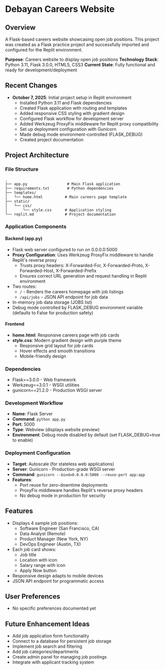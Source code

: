 # Debayan Careers Website

## Overview
A Flask-based careers website showcasing open job positions. This project was created as a Flask practice project and successfully imported and configured for the Replit environment.

**Purpose**: Careers website to display open job positions
**Technology Stack**: Python 3.11, Flask 3.0.0, HTML5, CSS3
**Current State**: Fully functional and ready for development/deployment

## Recent Changes
- **October 7, 2025**: Initial project setup in Replit environment
  - Installed Python 3.11 and Flask dependencies
  - Created Flask application with routing and templates
  - Added responsive CSS styling with gradient design
  - Configured Flask workflow for development server
  - Added Werkzeug ProxyFix middleware for Replit proxy compatibility
  - Set up deployment configuration with Gunicorn
  - Made debug mode environment-controlled (FLASK_DEBUG)
  - Created project documentation

## Project Architecture

### File Structure
```
.
├── app.py                  # Main Flask application
├── requirements.txt        # Python dependencies
├── templates/
│   └── home.html          # Main careers page template
├── static/
│   └── css/
│       └── style.css      # Application styling
└── replit.md              # Project documentation
```

### Application Components

#### Backend (app.py)
- Flask web server configured to run on 0.0.0.0:5000
- **Proxy Configuration**: Uses Werkzeug ProxyFix middleware to handle Replit's reverse proxy
  - Trusts proxy headers: X-Forwarded-For, X-Forwarded-Proto, X-Forwarded-Host, X-Forwarded-Prefix
  - Ensures correct URL generation and request handling in Replit environment
- Two routes:
  - `/` - Renders the careers homepage with job listings
  - `/api/jobs` - JSON API endpoint for job data
- In-memory job data storage (JOBS list)
- Debug mode controlled by FLASK_DEBUG environment variable (defaults to False for production safety)

#### Frontend
- **home.html**: Responsive careers page with job cards
- **style.css**: Modern gradient design with purple theme
  - Responsive grid layout for job cards
  - Hover effects and smooth transitions
  - Mobile-friendly design

### Dependencies
- Flask==3.0.0 - Web framework
- Werkzeug==3.0.1 - WSGI utilities
- gunicorn==21.2.0 - Production WSGI server

### Development Workflow
- **Name**: Flask Server
- **Command**: `python app.py`
- **Port**: 5000
- **Type**: Webview (displays website preview)
- **Environment**: Debug mode disabled by default (set FLASK_DEBUG=true to enable)

### Deployment Configuration
- **Target**: Autoscale (for stateless web applications)
- **Server**: Gunicorn - Production-grade WSGI server
- **Command**: `gunicorn --bind=0.0.0.0:5000 --reuse-port app:app`
- **Features**:
  - Port reuse for zero-downtime deployments
  - ProxyFix middleware handles Replit's reverse proxy headers
  - No debug mode in production for security

## Features
- Displays 4 sample job positions:
  - Software Engineer (San Francisco, CA)
  - Data Analyst (Remote)
  - Product Manager (New York, NY)
  - DevOps Engineer (Austin, TX)
- Each job card shows:
  - Job title
  - Location with icon
  - Salary range with icon
  - Apply Now button
- Responsive design adapts to mobile devices
- JSON API endpoint for programmatic access

## User Preferences
- No specific preferences documented yet

## Future Enhancement Ideas
- Add job application form functionality
- Connect to a database for persistent job storage
- Implement job search and filtering
- Add job categories/departments
- Create admin panel for managing job postings
- Integrate with applicant tracking system
